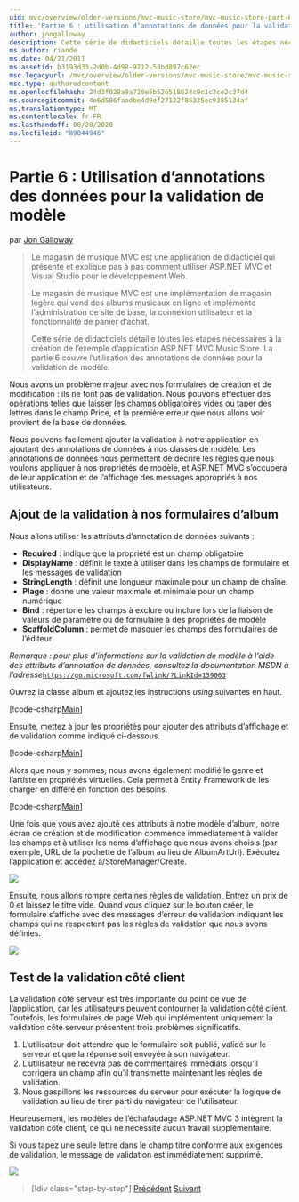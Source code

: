```yaml
---
uid: mvc/overview/older-versions/mvc-music-store/mvc-music-store-part-6
title: 'Partie 6 : utilisation d’annotations de données pour la validation de modèle | Microsoft Docs'
author: jongalloway
description: Cette série de didacticiels détaille toutes les étapes nécessaires à la création de l’exemple d’application ASP.NET MVC Music Store. La partie 6 couvre l’utilisation des annotations de données pour le modèle V...
ms.author: riande
ms.date: 04/21/2011
ms.assetid: b3193d33-2d0b-4d98-9712-58bd897c62ec
msc.legacyurl: /mvc/overview/older-versions/mvc-music-store/mvc-music-store-part-6
msc.type: authoredcontent
ms.openlocfilehash: 24d3f028a9a720e5b526518624c9c1c2ce2c37d4
ms.sourcegitcommit: 4e6d586faadbe4d9ef27122f86335ec9385134af
ms.translationtype: MT
ms.contentlocale: fr-FR
ms.lasthandoff: 08/28/2020
ms.locfileid: "89044946"
---
```

# <a name="part-6-using-data-annotations-for-model-validation"></a>Partie 6 : Utilisation d’annotations des données pour la validation de modèle

par [Jon Galloway](https://github.com/jongalloway)

> Le magasin de musique MVC est une application de didacticiel qui présente et explique pas à pas comment utiliser ASP.NET MVC et Visual Studio pour le développement Web.  
>   
> Le magasin de musique MVC est une implémentation de magasin légère qui vend des albums musicaux en ligne et implémente l’administration de site de base, la connexion utilisateur et la fonctionnalité de panier d’achat.  
>   
> Cette série de didacticiels détaille toutes les étapes nécessaires à la création de l’exemple d’application ASP.NET MVC Music Store. La partie 6 couvre l’utilisation des annotations de données pour la validation de modèle.

Nous avons un problème majeur avec nos formulaires de création et de modification : ils ne font pas de validation. Nous pouvons effectuer des opérations telles que laisser les champs obligatoires vides ou taper des lettres dans le champ Price, et la première erreur que nous allons voir provient de la base de données.

Nous pouvons facilement ajouter la validation à notre application en ajoutant des annotations de données à nos classes de modèle. Les annotations de données nous permettent de décrire les règles que nous voulons appliquer à nos propriétés de modèle, et ASP.NET MVC s’occupera de leur application et de l’affichage des messages appropriés à nos utilisateurs.

## <a name="adding-validation-to-our-album-forms"></a>Ajout de la validation à nos formulaires d’album

Nous allons utiliser les attributs d’annotation de données suivants :

- **Required** : indique que la propriété est un champ obligatoire
- **DisplayName** : définit le texte à utiliser dans les champs de formulaire et les messages de validation
- **StringLength** : définit une longueur maximale pour un champ de chaîne.
- **Plage** : donne une valeur maximale et minimale pour un champ numérique
- **Bind** : répertorie les champs à exclure ou inclure lors de la liaison de valeurs de paramètre ou de formulaire à des propriétés de modèle
- **ScaffoldColumn** : permet de masquer les champs des formulaires de l’éditeur

*Remarque : pour plus d’informations sur la validation de modèle à l’aide des attributs d’annotation de données, consultez la documentation MSDN à l’adresse*[`https://go.microsoft.com/fwlink/?LinkId=159063`](https://go.microsoft.com/fwlink/?LinkId=159063)

Ouvrez la classe album et ajoutez les instructions *using* suivantes en haut.

[!code-csharp[Main](mvc-music-store-part-6/samples/sample1.cs)]

Ensuite, mettez à jour les propriétés pour ajouter des attributs d’affichage et de validation comme indiqué ci-dessous.

[!code-csharp[Main](mvc-music-store-part-6/samples/sample2.cs)]

Alors que nous y sommes, nous avons également modifié le genre et l’artiste en propriétés virtuelles. Cela permet à Entity Framework de les charger en différé en fonction des besoins.

[!code-csharp[Main](mvc-music-store-part-6/samples/sample3.cs)]

Une fois que vous avez ajouté ces attributs à notre modèle d’album, notre écran de création et de modification commence immédiatement à valider les champs et à utiliser les noms d’affichage que nous avons choisis (par exemple, URL de la pochette de l’album au lieu de AlbumArtUrl). Exécutez l’application et accédez à/StoreManager/Create.

![](mvc-music-store-part-6/_static/image1.png)

Ensuite, nous allons rompre certaines règles de validation. Entrez un prix de 0 et laissez le titre vide. Quand vous cliquez sur le bouton créer, le formulaire s’affiche avec des messages d’erreur de validation indiquant les champs qui ne respectent pas les règles de validation que nous avons définies.

![](mvc-music-store-part-6/_static/image2.png)

## <a name="testing-the-client-side-validation"></a>Test de la validation côté client

La validation côté serveur est très importante du point de vue de l’application, car les utilisateurs peuvent contourner la validation côté client. Toutefois, les formulaires de page Web qui implémentent uniquement la validation côté serveur présentent trois problèmes significatifs.

1. L’utilisateur doit attendre que le formulaire soit publié, validé sur le serveur et que la réponse soit envoyée à son navigateur.
2. L’utilisateur ne recevra pas de commentaires immédiats lorsqu’il corrigera un champ afin qu’il transmette maintenant les règles de validation.
3. Nous gaspillons les ressources du serveur pour exécuter la logique de validation au lieu de tirer parti du navigateur de l’utilisateur.

Heureusement, les modèles de l’échafaudage ASP.NET MVC 3 intègrent la validation côté client, ce qui ne nécessite aucun travail supplémentaire.

Si vous tapez une seule lettre dans le champ titre conforme aux exigences de validation, le message de validation est immédiatement supprimé.

![](mvc-music-store-part-6/_static/image3.png)

> [!div class="step-by-step"]
> [Précédent](mvc-music-store-part-5.md) 
>  [Suivant](mvc-music-store-part-7.md)
